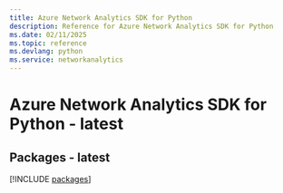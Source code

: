 ```yaml
---
title: Azure Network Analytics SDK for Python
description: Reference for Azure Network Analytics SDK for Python
ms.date: 02/11/2025
ms.topic: reference
ms.devlang: python
ms.service: networkanalytics
---
```

# Azure Network Analytics SDK for Python - latest
## Packages - latest
[!INCLUDE [packages](network-analytics-index.md)]